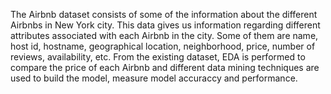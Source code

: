 The Airbnb dataset consists of some of the information about the different Airbnbs in New York city.
This data gives us information regarding different attributes associated with each Airbnb in the city. Some of them are name, host id, hostname, geographical location, neighborhood, price, number of reviews, availability, etc. 
From the existing dataset, EDA is performed to compare the price of each Airbnb and different data mining techniques are used to build the model, measure model accuraccy and performance.
